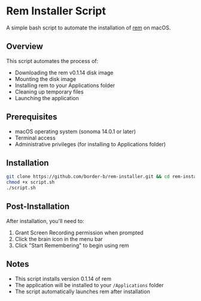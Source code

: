 # Rem Installer Script

A simple bash script to automate the installation of [rem](https://github.com/jasonjmcghee/rem) on macOS.

## Overview

This script automates the process of:
- Downloading the rem v0.1.14 disk image
- Mounting the disk image
- Installing rem to your Applications folder
- Cleaning up temporary files
- Launching the application

## Prerequisites

- macOS operating system (sonoma 14.0.1 or later)
- Terminal access
- Administrative privileges (for installing to Applications folder)

## Installation

```bash
git clone https://github.com/border-b/rem-installer.git && cd rem-installer
chmod +x script.sh
./script.sh
```

## Post-Installation

After installation, you'll need to:
1. Grant Screen Recording permission when prompted
2. Click the brain icon in the menu bar
3. Click "Start Remembering" to begin using rem


## Notes

- This script installs version 0.1.14 of rem
- The application will be installed to your `/Applications` folder
- The script automatically launches rem after installation